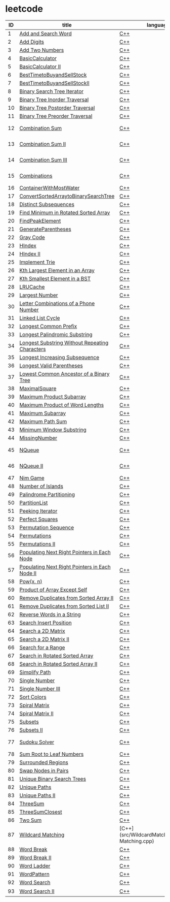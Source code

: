 leetcode
====
|ID|title|language|difficulty|type|
|----|----|---|---|---|
|1|[Add and Search Word](https://leetcode.com/problems/add-and-search-word-data-structure-design)|[C++](src/Add%20and%20Search%20Word/AddandSearchWord.cpp)|Medium|trie tree|
|2|[Add Digits](https://leetcode.com/problems/add-digits/)|[C++](src/Add%20Digits/AddDigits.cpp)|Easy||
|3|[Add Two Numbers](https://leetcode.com/problems/add-two-numbers/)|[C++](src/Add%20Two%20Numbers/AddTwoNumbers.cpp)|Medium||
|4|[BasicCalculator](https://leetcode.com/problems/basic-calculator/)|[C++](src/Basic%20Calculator/BasicCalculator.cpp)|Medium||
|5|[BasicCalculator II](https://leetcode.com/problems/basic-calculator-ii/)|[C++](src/Basic%20Calculator%20II/BasicCalculator2.cpp)|Medium||
|6|[BestTimetoBuyandSellStock](https://leetcode.com/problems/best-time-to-buy-and-sell-stock/)|[C++](src/Best%20Time%20to%20Buy%20and%20Sell%20Stock/BuyAndSellStock.cpp)|Easy||
|7|[BestTimetoBuyandSellStockII](https://leetcode.com/problems/best-time-to-buy-and-sell-stock-ii/)|[C++](src/BestTimetoBuyandSellStockII/BuyAndSellStock2.cpp)|Medium||
|8|[Binary Search Tree Iterator](https://leetcode.com/problems/binary-search-tree-iterator/)|[C++](src/Binary%20Search%20Tree%20Iterator/BinarySearchTreeIterator.cpp)|Medium||
|9|[Binary Tree Inorder Traversal](https://leetcode.com/problems/binary-tree-inorder-traversal/)|[C++](src/Binary%20Tree%20Inorder%20Traversal/BinaryTreeInorderTraversal.cpp)|Medium||
|10|[Binary Tree Postorder Traversal](https://leetcode.com/problems/binary-tree-postorder-traversal/)|[C++](src/Binary%20Tree%20Postorder%20Traversal/BinaryTreePostorderTraversal.cpp)|Medium||
|11|[Binary Tree Preorder Traversal](https://leetcode.com/problems/binary-tree-preorder-traversal/)|[C++](src/Binary%20Tree%20Preorder%20Traversal/BinaryTreePreorderTraversal.cpp)|Medium||
|12|[Combination Sum](https://leetcode.com/problems/combination-sum/)|[C++](src/Combination%20Sum/CombinationSum.cpp)|Medium|combination repeated、dfs|
|13|[Combination Sum II](https://leetcode.com/problems/combination-sum-ii/)|[C++](src/Combination%20Sum%20II/CombinationSumII.cpp)|Medium|combination once、dfs|
|14|[Combination Sum III](https://leetcode.com/problems/combination-sum-iii/)|[C++](src/Combination%20Sum%20III/CombinationSum3.cpp)|Medium|combination、dfs|
|15|[Combinations](https://leetcode.com/problems/combinations//)|[C++](src/Combinations/Combinations.cpp)|Medium|combination、dfs|
|16|[ContainerWithMostWater](https://leetcode.com/problems/container-with-most-water/)|[C++](src/Container%20With%20Most%20Water/ContainerWithMostWater.cpp)|Medium||
|17|[ConvertSortedArraytoBinarySearchTree](https://leetcode.com/problems/convert-sorted-array-to-binary-search-tree/)|[C++](src/Convert%20Sorted%20Array%20to%20Binary%20Search%20Tree/ConvertSortedArraytoBinarySearchTree.cpp)|Medium||
|18|[Distinct Subsequences](https://leetcode.com/problems/distinct-subsequences/)|[C++](src/DistinctSubsequences/DistinctSubsequences.cpp)|Hard|dp|
|19|[Find Minimum in Rotated Sorted Array](https://leetcode.com/problems/find-minimum-in-rotated-sorted-array/)|[C++](src/Find%20Minimum%20in%20Rotated%20Sorted%20Array/FindMinimuminRotatedSortedArray.cpp)|Medium||
|20|[FindPeakElement](https://leetcode.com/problems/find-peak-element/)|[C++](src/FindPeakElement/FindPeakElement.cpp)|Medium||
|21|[GenerateParentheses](https://leetcode.com/problems/generate-parentheses/)|[C++](src/GenerateParentheses/GenerateParentheses.cpp)|Medium||
|22|[Gray Code](https://leetcode.com/problems/gray-code/)|[C++](src/Gray%20Code/GrayCode.cpp)|Medium||
|23|[HIndex](https://leetcode.com/problems/h-index/)|[C++](src/HIndex/HIndex.cpp)|Medium||
|24|[HIndex II](https://leetcode.com/problems/h-index-ii/)|[C++](src/HIndex%20II/HIndex2.cpp)|Medium||
|25|[Implement Trie](https://leetcode.com/problems/implement-trie/)|[C++](src/Implement%20Trie/ImplementTrie.cpp)|Medium||
|26|[Kth Largest Element in an Array](https://leetcode.com/problems/kth-largest-element-in-an-array/)|[C++](src/Kth%20Largest%20Element%20in%20an%20Array/KthLargestElementinanArray.cpp)|Medium||
|27|[Kth Smallest Element in a BST](https://leetcode.com/problems/kth-largest-element-in-an-array/)|[C++](src/Kth%20Smallest%20Element%20in%20a%20BST/KthSmallestElementinaBST.cpp)|Medium||
|28|[LRUCache](https://leetcode.com/problems/lru-cache/)|[C++](src/LRUCache/LRUCache.cpp)|Hard||
|29|[Largest Number](https://leetcode.com/problems/largest-number/)|[C++](src/Largest%20Number/LargestNumber.cpp)|Medium||
|30|[Letter Combinations of a Phone Number](https://leetcode.com/problems/letter-combinations-of-a-phone-number/)|[C++](src/Letter%20Combinations%20of%20a%20Phone%20Number/LetterCombinationsofaPhoneNumber.cpp)|Medium|dfs|
|31|[Linked List Cycle](https://leetcode.com/problems/linked-list-cycle/)|[C++](src/Linked%20List%20Cycle/LinkedListCycle.cpp)|Medium||
|32|[Longest Common Prefix](https://leetcode.com/problems/longest-common-prefix/)|[C++](src/Longest%20Common%20Prefix/LongestCommonPrefix.cpp)|Medium||
|33|[Longest Palindromic Substring](https://leetcode.com/problems/longest-palindromic-substring/)|[C++](src/Longest%20Palindromic%20Substring/LongestPalindromicSubstring.cpp)|Medium||
|34|[Longest Substring Without Repeating Characters](https://leetcode.com/problems/longest-substring-without-repeating-characters/)|[C++](src/Longest%20Substring%20Without%20Repeating%20Characters/LongestSubstringWithoutRepeatingCharacters.cpp)|Medium||
|35|[Longest Increasing Subsequence](https://leetcode.com/problems/longest-increasing-subsequence/)|[C++](src/LongestIncreasingSubsequence/LongestIncreasingSubsequence.cpp)|Medium|dp|
|36|[Longest Valid Parentheses](https://leetcode.com/problems/longest-valid-parentheses/)|[C++](src/LongestValidParentheses/LongestValidParentheses.cpp)|Hard|dp|
|37|[Lowest Common Ancestor of a Binary Tree](https://leetcode.com/problems/longest-valid-parentheses/)|[C++](src/Lowest%20Common%20Ancestor%20of%20a%20Binary%20Tree/LowestCommonAncestorofaBinaryTree2.cpp)|Medium|dfs|
|38|[MaximalSquare](https://leetcode.com/problems/maximal-square/)|[C++](src/Maximal%20Square/MaximalSquare.cpp)|Medium|dp|
|39|[Maximum Product Subarray](https://leetcode.com/problems/maximum-product-subarray/)|[C++](src/Maximum%20Product%20Subarray/MaximumProductSubarray.cpp)|Medium||
|40|[Maximum Product of Word Lengths](https://leetcode.com/problems/maximum-product-of-word-lengths/)|[C++](src/MaximumProductofWordLengths/MaximumProductofWordLengths.cpp)|Medium|bit|
|41|[Maximum Subarray](https://leetcode.com/problems/maximum-subarray/)|[C++](src/MaximumSubarray/MaximumSubarray.cpp)|Medium|dp|
|42|[Maximum Path Sum](https://leetcode.com/problems/minimum-path-sum/)|[C++](src/MaximumPathSum/MaximumPathSum.cpp)|Medium||
|43|[Minimum Window Substring](https://leetcode.com/problems/minimum-window-substring/)|[C++](src/Minimum%20Window%20Substring/MinimumWindowSubstring.cpp)|Medium||
|44|[MissingNumber](https://leetcode.com/problems/missing-number/)|[C++](src/Missing%20Number/MissingNumber.cpp)|Medium||
|45|[NQueue](https://leetcode.com/problems/n-queens/)|[C++](src/NQueue/NQueue.cpp)|Hard|dfs、stack、backtrace|
|46|[NQueue II](https://leetcode.com/problems/n-queens-ii/)|[C++](src/NQueue%20II/NQueueII.cpp)|Hard|dfs、stack、backtrace|
|47|[Nim Game](https://leetcode.com/problems/nim-game/)|[C++](src/Nim%20Game/NimGame.cpp)|Easy||
|48|[Number of Islands](https://leetcode.com/problems/number-of-islands/)|[C++](src/Number%20of%20Islands/NumberofIslands.cpp)|Medium||
|49|[Palindrome Partitioning](https://leetcode.com/problems/palindrome-partitioning/)|[C++](src/PalindromePartitioning/PalindromePartitioning.cpp)|Medium||
|50|[PartitionList](https://leetcode.com/problems/partition-list/)|[C++](src/PartitionList/Partition%20List.cpp)|Medium||
|51|[Peeking Iterator](https://leetcode.com/problems/peeking-iterator/)|[C++](src/PeekingIterator/PeekingIterator.cpp)|Medium||
|52|[Perfect Squares](https://leetcode.com/problems/perfect-squares/)|[C++](src/PerfectSquares/PermutationSequence.cpp)|Medium||
|53|[Permutation Sequence](https://leetcode.com/problems/permutation-sequence/)|[C++](src/PermutationSequence/PermutationSequence.cpp)|Medium||
|54|[Permutations](https://leetcode.com/problems/permutations/)|[C++](src/Permutations/Permutations.cpp)|Medium||
|55|[Permutations II](https://leetcode.com/problems/permutations-ii/)|[C++](src/Permutations%20II/Permutations2.cpp)|Medium||
|56|[Populating Next Right Pointers in Each Node](https://leetcode.com/problems/populating-next-right-pointers-in-each-node/)|[C++](src/PopulatingNextRightPointersinEachNode/PopulatingNextRightPointersinEachNode.cpp)|Medium||
|57|[Populating Next Right Pointers in Each Node II](https://leetcode.com/problems/populating-next-right-pointers-in-each-node-ii/)|[C++](src/PopulatingNextRightPointersinEachNodeII/PopulatingNextRightPointersinEachNodeII.cpp)|Medium||
|58|[Pow(x, n)](https://leetcode.com/problems/powx-n/)|[C++](src/Pow/Pow.cpp)|Medium||
|59|[Product of Array Except Self](https://leetcode.com/problems/product-of-array-except-self/)|[C++](src/ProductofArrayExceptSelf/ProductofArrayExceptSelf.cpp)|Medium||
|60|[Remove Duplicates from Sorted Array II](https://leetcode.com/problems/remove-duplicates-from-sorted-array-ii/)|[C++](src/Remove%20Duplicates%20from%20Sorted%20Array%20II/RemoveDuplicatesfromSortedArrayII.cpp)|Medium||
|61|[Remove Duplicates from Sorted List II](https://leetcode.com/problems/remove-duplicates-from-sorted-list-ii/)|[C++](src/Remove%20Duplicates%20from%20Sorted%20List%20II/RemoveDuplicatesfromSortedListII.cpp)|Medium||
|62|[Reverse Words in a String](https://leetcode.com/problems/reverse-words-in-a-string/)|[C++](src/Reverse%20Words%20in%20a%20String/ReverseWordsinaString.cpp)|Medium||
|63|[Search Insert Position ](https://leetcode.com/problems/search-insert-position/)|[C++](src/Search%20Insert%20Position/SearchInsertPosition.cpp)|Medium||
|64|[Search a 2D Matrix](https://leetcode.com/problems/search-a-2d-matrix/)|[C++](src/Search%20a%202D%20Matrix/Searcha2DMatrix.cpp)|Medium||
|65|[Search a 2D Matrix II](https://leetcode.com/problems/search-a-2d-matrix-ii/)|[C++](src/Search%20a%202D%20Matrix%20II/Searcha2DMatrixII.cpp)|Medium||
|66|[Search for a Range ](https://leetcode.com/problems/search-for-a-range/)|[C++](src/Search%20for%20a%20Range/SearchforaRange.cpp)|Medium||
|67|[Search in Rotated Sorted Array](https://leetcode.com/problems/search-in-rotated-sorted-array/)|[C++](src/Search%20in%20Rotated%20Sorted%20Array/SearchinRotatedSortedArray.cpp)|Medium||
|68|[Search in Rotated Sorted Array II](https://leetcode.com/problems/search-in-rotated-sorted-array-ii/)|[C++](src/Search%20in%20Rotated%20Sorted%20Array%20II/SearchinRotatedSortedArrayII.cpp)|Medium||
|69|[Simplify Path ](https://leetcode.com/problems/simplify-path/)|[C++](src/Simplify%20Path/SimplifyPath.cpp)|Medium||
|70|[Single Number ](https://leetcode.com/problems/single-number/)|[C++](src/Single%20Number/SingleNumber.cpp)|Easy||
|71|[Single Number III](https://leetcode.com/problems/permutations/)|[C++](src/Single%20Number%20III/SingleNumberIII.cpp)|Medium||
|72|[Sort Colors](https://leetcode.com/problems/sort-colors/)|[C++](src/Sort%20Colors/SortColors.cpp)|Medium||
|73|[Spiral Matrix](https://leetcode.com/problems/spiral-matrix/)|[C++](src/Spiral%20Matrix/SpiralMatrix.cpp)|Medium||
|74|[Spiral Matrix II](https://leetcode.com/problems/spiral-matrix-ii)|[C++](src/Spiral%20Matrix%20II/SpiralMatrixII.cpp)|Medium||
|75|[Subsets](https://leetcode.com/problems/subsets/)|[C++](src/Subsets/Subsets.cpp)|Medium||
|76|[Subsets II ](https://leetcode.com/problems/subsets-ii/)|[C++](src/Subsets%20II/SubsetsII.cpp)|Medium||
|77|[Sudoku Solver](https://leetcode.com/problems/sudoku-solver/)|[C++](src/Sudoku%20Solver/SudokuSolver.cpp)|Hard|dfs、stack、backtrace|
|78|[Sum Root to Leaf Numbers](https://leetcode.com/problems/sum-root-to-leaf-numbers/)|[C++](src/Sum%20Root%20to%20Leaf%20Numbers/SumRoottoLeafNumbers.cpp)|Medium||
|79|[Surrounded Regions](https://leetcode.com/problems/surrounded-regions/)|[C++](src/SurroundedRegions/SurroundedRegions.cpp)|Medium||
|80|[Swap Nodes in Pairs](https://leetcode.com/problems/swap-nodes-in-pairs/)|[C++](src/Swap%20Nodes%20in%20Pairs/SwapNodesinPairs.cpp)|Medium||
|81|[Unique Binary Search Trees](https://leetcode.com/problems/sudoku-solver/)|[C++](src/UniqueBinarySearchTree/UniqueBinarySearchTree.cpp)|Medium||
|82|[Unique Paths](https://leetcode.com/problems/unique-paths/)|[C++](src/Unique%20Paths/UniquePaths.cpp)|Medium||
|83|[Unique Paths II](https://leetcode.com/problems/unique-paths-ii/)|[C++](src/Unique%20Paths%20II/UniquePathsII.cpp)|Medium||
|84|[ThreeSum](https://leetcode.com/problems/3sum/)|[C++](src/ThreeSum/ThreeSum.cpp)|Medium||
|85|[ThreeSumClosest](https://leetcode.com/problems/3sum-closest/)|[C++](src/ThreeSumClosest/ThreeSumClosest.cpp)|Medium||
|86|[Two Sum](https://leetcode.com/problems/two-sum/)|[C++](src/Two%20Sum/TwoSum.cpp)|Medium||
|87|[Wildcard Matching](https://leetcode.com/problems/wildcard-matching/)|[C++](src/WildcardMatching/Wildcard Matching.cpp)|Hard|dp|
|88|[Word Break](https://leetcode.com/problems/word-break/)|[C++](src/WordBreak/WordBreak.cpp)|Medium|dp|
|89|[Word Break II](https://leetcode.com/problems/word-break-ii/)|[C++](src/WordBreak%20II/WordBreak2.cpp)|Hard|dp|
|90|[Word Ladder](https://leetcode.com/problems/word-ladder/)|[C++](src/WordLadder/WordLadder.cpp)|Medium|bfs|
|91|[WordPattern](https://leetcode.com/problems/word-pattern/)|[C++](src/WordPattern/WordPattern.cpp)|Medium||
|92|[Word Search](https://leetcode.com/problems/word-search/)|[C++](src/WordSearch/WordSearch.cpp)|Medium|dfs|
|93|[Word Search II](https://leetcode.com/problems/word-search-ii/)|[C++](src/WordSearch%20II/WordSearch2.cpp)|Hard|dfs、trie tree|
